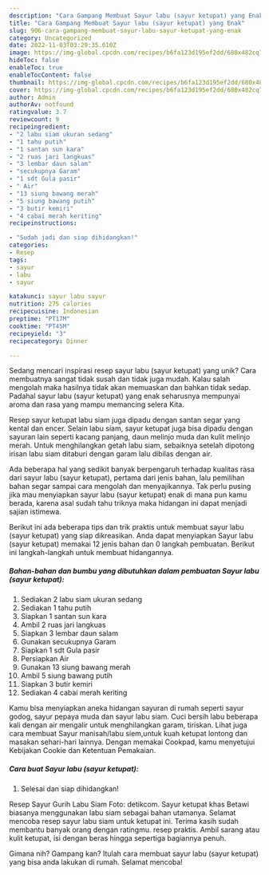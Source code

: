```yaml
---
description: "Cara Gampang Membuat Sayur labu (sayur ketupat) yang Enak"
title: "Cara Gampang Membuat Sayur labu (sayur ketupat) yang Enak"
slug: 906-cara-gampang-membuat-sayur-labu-sayur-ketupat-yang-enak
category: Uncategorized
date: 2022-11-03T03:29:35.610Z
image: https://img-global.cpcdn.com/recipes/b6fa123d195ef2dd/680x482cq70/sayur-labu-sayur-ketupat-foto-resep-utama.jpg
hideToc: false
enableToc: true
enableTocContent: false
thumbnail: https://img-global.cpcdn.com/recipes/b6fa123d195ef2dd/680x482cq70/sayur-labu-sayur-ketupat-foto-resep-utama.jpg
cover: https://img-global.cpcdn.com/recipes/b6fa123d195ef2dd/680x482cq70/sayur-labu-sayur-ketupat-foto-resep-utama.jpg
author: Admin
authorAv: notfound
ratingvalue: 3.7
reviewcount: 9
recipeingredient:
- "2 labu siam ukuran sedang"
- "1 tahu putih"
- "1 santan sun kara"
- "2 ruas jari langkuas"
- "3 lembar daun salam"
- "secukupnya Garam"
- "1 sdt Gula pasir"
- " Air"
- "13 siung bawang merah"
- "5 siung bawang putih"
- "3 butir kemiri"
- "4 cabai merah keriting"
recipeinstructions:

- "Sudah jadi dan siap dihidangkan!"
categories:
- Resep
tags:
- sayur
- labu
- sayur

katakunci: sayur labu sayur 
nutrition: 275 calories
recipecuisine: Indonesian
preptime: "PT17M"
cooktime: "PT45M"
recipeyield: "3"
recipecategory: Dinner

---
```





Sedang mencari inspirasi resep sayur labu (sayur ketupat) yang unik? Cara membuatnya sangat tidak susah dan tidak juga mudah. Kalau salah mengolah maka hasilnya tidak akan memuaskan dan bahkan tidak sedap. Padahal sayur labu (sayur ketupat) yang enak seharusnya mempunyai aroma dan rasa yang mampu memancing selera Kita.





Resep sayur ketupat labu siam juga dipadu dengan santan segar yang kental dan encer. Selain labu siam, sayur ketupat juga bisa dipadu dengan sayuran lain seperti kacang panjang, daun melinjo muda dan kulit melinjo merah. Untuk menghilangkan getah labu siam, sebaiknya setelah dipotong irisan labu siam ditaburi dengan garam lalu dibilas dengan air.

Ada beberapa hal yang sedikit banyak berpengaruh terhadap kualitas rasa dari sayur labu (sayur ketupat), pertama dari jenis bahan, lalu pemilihan bahan segar sampai cara mengolah dan menyajikannya. Tak perlu pusing jika mau menyiapkan sayur labu (sayur ketupat) enak di mana pun kamu berada, karena asal sudah tahu triknya maka hidangan ini dapat menjadi sajian istimewa.






Berikut ini ada beberapa tips dan trik praktis untuk membuat sayur labu (sayur ketupat) yang siap dikreasikan. Anda dapat menyiapkan Sayur labu (sayur ketupat) memakai 12 jenis bahan dan 0 langkah pembuatan. Berikut ini langkah-langkah untuk membuat hidangannya.

<!--inarticleads1-->

##### Bahan-bahan dan bumbu yang dibutuhkan dalam pembuatan Sayur labu (sayur ketupat):

1. Sediakan 2 labu siam ukuran sedang
1. Sediakan 1 tahu putih
1. Siapkan 1 santan sun kara
1. Ambil 2 ruas jari langkuas
1. Siapkan 3 lembar daun salam
1. Gunakan secukupnya Garam
1. Siapkan 1 sdt Gula pasir
1. Persiapkan  Air
1. Gunakan 13 siung bawang merah
1. Ambil 5 siung bawang putih
1. Siapkan 3 butir kemiri
1. Sediakan 4 cabai merah keriting


Kamu bisa menyiapkan aneka hidangan sayuran di rumah seperti sayur godog, sayur pepaya muda dan sayur labu siam. Cuci bersih labu beberapa kali dengan air mengalir untuk menghilangkan garam, tiriskan. Lihat juga cara membuat Sayur manisah/labu siem,untuk kuah ketupat lontong dan masakan sehari-hari lainnya. Dengan memakai Cookpad, kamu menyetujui Kebijakan Cookie dan Ketentuan Pemakaian. 

<!--inarticleads2-->

##### Cara buat Sayur labu (sayur ketupat):


1. Selesai dan siap dihidangkan!

Resep Sayur Gurih Labu Siam Foto: detikcom. Sayur ketupat khas Betawi biasanya menggunakan labu siam sebagai bahan utamanya. Selamat mencoba resep sayur labu siam untuk ketupat ini. Terima kasih sudah membantu banyak orang dengan ratingmu. resep praktis. Ambil sarang atau kulit ketupat, isi dengan beras hingga sepertiga bagiannya penuh. 

Gimana nih? Gampang kan? Itulah cara membuat sayur labu (sayur ketupat) yang bisa anda lakukan di rumah. Selamat mencoba!
